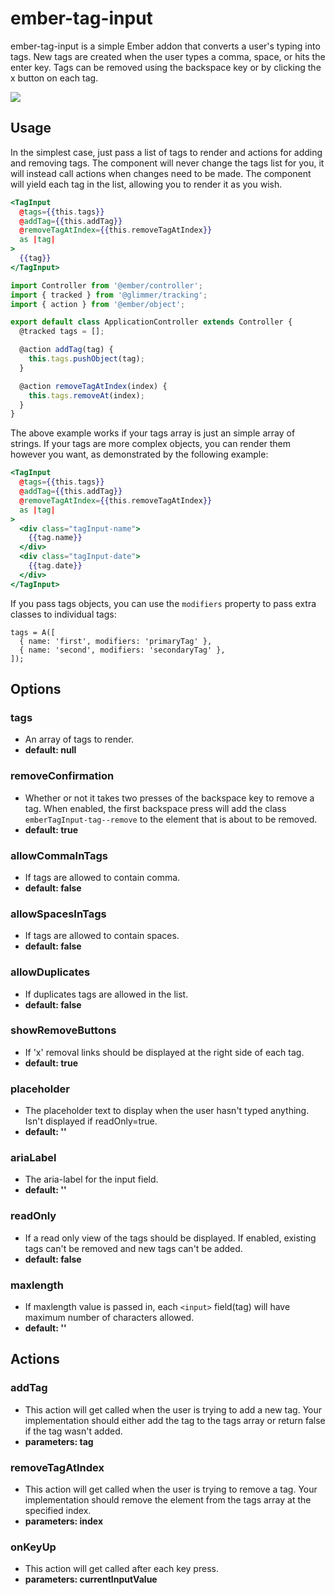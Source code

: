 # ember-tag-input


ember-tag-input is a simple Ember addon that converts a user's typing into tags. New tags are created when the user types a comma, space, or hits the enter key. Tags can be removed using the backspace key or by clicking the x button on each tag.

![](http://i.imgur.com/aVRvs7z.png)

## Usage

In the simplest case, just pass a list of tags to render and actions for adding and removing tags. The component will never change the tags list for you, it will instead call actions when changes need to be made. The component will yield each tag in the list, allowing you to render it as you wish.

```handlebars
<TagInput
  @tags={{this.tags}}
  @addTag={{this.addTag}}
  @removeTagAtIndex={{this.removeTagAtIndex}}
  as |tag|
>
  {{tag}}
</TagInput>
```

```js
import Controller from '@ember/controller';
import { tracked } from '@glimmer/tracking';
import { action } from '@ember/object';

export default class ApplicationController extends Controller {
  @tracked tags = [];

  @action addTag(tag) {
    this.tags.pushObject(tag);
  }

  @action removeTagAtIndex(index) {
    this.tags.removeAt(index);
  }
}
```

The above example works if your tags array is just an simple array of strings. If your tags are more complex objects, you can render them however you want, as demonstrated by the following example:

```handlebars
<TagInput
  @tags={{this.tags}}
  @addTag={{this.addTag}}
  @removeTagAtIndex={{this.removeTagAtIndex}}
  as |tag|
>
  <div class="tagInput-name">
    {{tag.name}}
  </div>
  <div class="tagInput-date">
    {{tag.date}}
  </div>
</TagInput>
```
If you pass tags objects, you can use the `modifiers` property to pass extra classes to individual tags:
```
tags = A([
  { name: 'first', modifiers: 'primaryTag' },
  { name: 'second', modifiers: 'secondaryTag' },
]);
```
## Options

### tags
- An array of tags to render.
- **default: null**

### removeConfirmation
- Whether or not it takes two presses of the backspace key to remove a tag. When enabled, the first backspace press will add the class `emberTagInput-tag--remove` to the element that is about to be removed.
- **default: true**

### allowCommaInTags
- If tags are allowed to contain comma.
- **default: false**

### allowSpacesInTags
- If tags are allowed to contain spaces.
- **default: false**

### allowDuplicates
- If duplicates tags are allowed in the list.
- **default: false**

### showRemoveButtons
- If 'x' removal links should be displayed at the right side of each tag.
- **default: true**

### placeholder
- The placeholder text to display when the user hasn't typed anything. Isn't displayed if readOnly=true.
- **default: ''**

### ariaLabel
- The aria-label for the input field.
- **default: ''**

### readOnly
- If a read only view of the tags should be displayed. If enabled, existing tags can't be removed and new tags can't be added.
- **default: false**

### maxlength
- If maxlength value is passed in, each `<input>` field(tag) will have maximum number of characters allowed.
- **default: ''**

## Actions

### addTag
- This action will get called when the user is trying to add a new tag. Your implementation should either add the tag to the tags array or return false if the tag wasn't added.
- **parameters: tag**

### removeTagAtIndex
- This action will get called when the user is trying to remove a tag. Your implementation should remove the element from the tags array at the specified index.
- **parameters: index**

### onKeyUp
- This action will get called after each key press.
- **parameters: currentInputValue**
